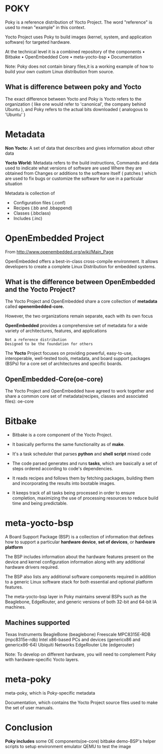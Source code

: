 # POKY

Poky is a reference distribution of Yocto Project. The word "reference" is used to mean "example" in this context.

Yocto Project uses Poky to build images (kernel, system, and application software) for targeted hardware.

At the technical level it is a combined repository of the components
	• Bitbake
	• OpenEmbedded Core
	• meta-yocto-bsp
	• Documentation

Note: Poky does not contain binary files,it is a working example of how to build your own custom Linux distribution from source.

What is difference between poky and Yocto
-----------------------------------------

The exact difference between Yocto and Poky is Yocto refers to the organization ( like one would refer to 'canonical', the company behind Ubuntu ), and Poky refers to the actual bits downloaded ( analogous to 'Ubuntu' )

# Metadata

**Non Yocto:**  A set of data that describes and gives information about other data

**Yocto World:** 
	Metadata refers to the build instructions, Commands and data used to indicate what versions of software are used Where they are obtained from Changes or additions to the software itself ( patches ) which are used to fix bugs or customize the software for use in a particular situation

Metadata is collection of

- ​	Configuration files (.conf)
- ​	Recipes (.bb and .bbappend)
- ​	Classes (.bbclass)
- ​	Includes (.inc)

# OpenEmbedded Project

From http://www.openembedded.org/wiki/Main_Page

OpenEmbedded offers a best-in-class cross-compile environment. It allows developers to create a complete Linux Distribution for embedded systems.

What is the difference between OpenEmbedded and the Yocto Project?
------------------------------------------------------------------

The Yocto Project and OpenEmbedded share a core collection of **metadata** called **openembedded-core.** 

However, the two organizations remain separate, each with its own focus

**OpenEmbedded** provides a comprehensive set of metadata for a wide variety of architectures, features, and applications

	Not a reference distribution
	Designed to be the foundation for others

The **Yocto** Project focuses on providing powerful, easy-to-use, interoperable, well-tested tools, metadata, and board support packages (BSPs) for a core set of architectures and specific boards.


OpenEmbedded-Core(oe-core)
---------------------------

The Yocto Project and OpenEmbedded have agreed to work together and share a common core set of metadata(recipes, classes and associated files): oe-core

# Bitbake

- Bitbake is a core component of the Yocto Project.


- It basically performs the same functionality as of **make**.


- It's a task scheduler that parses **python** and **shell** **script** mixed code


- The code parsed generates and runs **tasks**, which are basically a set of steps ordered according to code's dependencies.


- It reads recipes and follows them by fetching packages, building them and incorporating the results into bootable images.


- It keeps track of all tasks being processed in order to ensure completion, maximizing the use of processing resources to reduce build time and being predictable.

# meta-yocto-bsp

A Board Support Package (BSP) is a collection of information that defines how to support a particular **hardware device**, **set of devices**, or **hardware platform**

The BSP includes information about the hardware features present on the device and kernel configuration information along with any additional hardware drivers required.

The BSP also lists any additional software components required in addition to a generic Linux software stack for both essential and optional platform features.

The meta-yocto-bsp layer in Poky maintains several BSPs such as the Beaglebone, EdgeRouter, and generic versions of both 32-bit and 64-bit IA machines.

Machines supported
-------------------
Texas Instruments BeagleBone (beaglebone)
Freescale MPC8315E-RDB (mpc8315e-rdb)
Intel x86-based PCs and devices (genericx86 and genericx86-64)
Ubiquiti Networks EdgeRouter Lite (edgerouter)

Note: To develop on different hardware, you will need to complement Poky with hardware-specific Yocto layers.

# meta-poky

meta-poky, which is Poky-specific metadata

Documentation, which contains the Yocto Project source files used to make the set of user manuals.

# Conclusion

**Poky includes** 
	some OE components(oe-core)
	bitbake
	demo-BSP's
	helper scripts to setup environment
	emulator QEMU to test the image